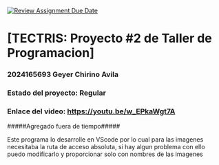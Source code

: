 [![Review Assignment Due Date](https://classroom.github.com/assets/deadline-readme-button-22041afd0340ce965d47ae6ef1cefeee28c7c493a6346c4f15d667ab976d596c.svg)](https://classroom.github.com/a/Et4r0lVo)
# [TECTRIS: Proyecto #2 de Taller de Programacion]
### 2024165693 Geyer Chirino Avila

### Estado del proyecto: Regular
### Enlace del video: https://youtu.be/w_EPkaWgt7A


#####Agregado fuera de tiempo#####

Este programa lo desarrolle en VScode por lo cual para las imagenes necesitaba la ruta de acceso absoluta, si hay algun problema con ello puedo modificarlo y proporcionar solo con nombres de las imagenes
